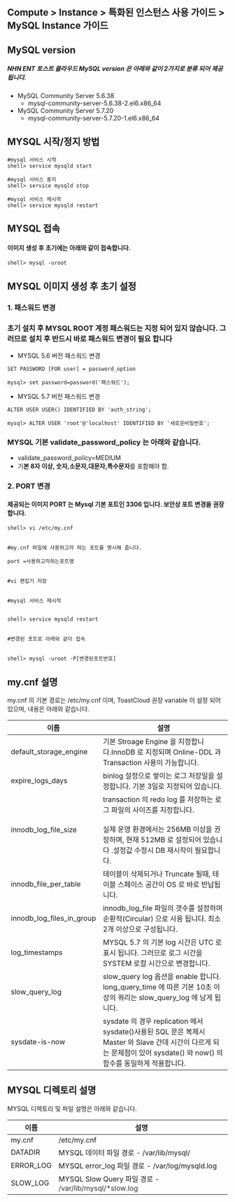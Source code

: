 ## Compute > Instance > 특화된 인스턴스 사용 가이드 > MySQL Instance 가이드
## MySQL version

##### NHN ENT 토스트 클라우드 MySQL version 은 아래와 같이 2가지로 분류 되어 제공 됩니다.

* MySQL Community Server 5.6.38
    * mysql-community-server-5.6.38-2.el6.x86_64
* MySQL Community Server 5.7.20
    * mysql-community-server-5.7.20-1.el6.x86_64

## MYSQL 시작/정지 방법

```
#mysql 서비스 시작
shell> service mysqld start

#mysql 서비스 중지
shell> service mysqld stop

#mysql 서비스 재시작
shell> service mysqld restart
```

## MYSQL 접속

#### 이미지 생성 후 초기에는 아래와 같이 접속합니다.

```
shell> mysql -uroot
```

## MYSQL 이미지 생성 후 초기 설정

### 1\. 패스워드 변경

### 초기 설치 후 MYSQL ROOT 계정 패스워드는 지정 되어 있지 않습니다. 그러므로 설치 후 반드시 바로 패스워드 변경이 필요 합니다

* MYSQL 5.6 버전 패스워드 변경

```
SET PASSWORD [FOR user] = password_option

mysql> set password=password('패스워드');
```

* MYSQL 5.7 버전 패스워드 변경

```
ALTER USER USER() IDENTIFIED BY 'auth_string';

mysql> ALTER USER 'root'@'localhost' IDENTIFIED BY '새로운비밀번호';
```

### MYSQL 기본 validate\_password\_policy 는 아래와 같습니다\.

* validate\_password\_policy=MEDIUM
* 기**본 8자 이상, 숫자,소문자,대문자,특수문자**를 포함해야 함.

### 2\. PORT 변경

#### 제공되는 이미지 PORT 는 Mysql 기본 포트인 3306 입니다. 보안상 포트 변경을 권장 합니다.

```
shell> vi /etc/my.cnf


#my.cnf 파일에 사용하고자 하는 포트를 명시해 줍니다. 

port =사용하고자하는포트명


#vi 편집기 저장


#mysql 서비스 재시작


shell> service mysqld restart


#변경된 포트로 아래와 같이 접속


shell> mysql -uroot -P[변경된포트번호]
```

## my.cnf 설명

my.cnf 의 기본 경로는 /etc/my.cnf 이며, ToastCloud 권장 variable 이 설정 되어 있으며, 내용은 아래와 같습니다.

| 이름 | 설명 |
| --- | --- |
| default\_storage\_engine | 기본 Stroage Engine 을 지정합니다.InnoDB 로 지정되며  Online-DDL 과 Transaction 사용이 가능합니다. |
| expire\_logs\_days | binlog 설정으로 쌓이는 로그 저장일을 설정합니다. 기본 3일로 지정되어 있습니다. |
| innodb\_log\_file\_size | transaction 의 redo log 를 저장하는 로그 파일의 사이즈를 지정합니다. <br><br>실제 운영 환경에서는 256MB 이상을 권장하며, 현재 512MB 로 설정되어 있습니다 .설정값 수정시 DB 재시작이 필요합니다. |
| innodb\_file\_per\_table | 테이블이 삭제되거나 Truncate 될때, 테이블 스페이스 공간이 OS 로 바로 반납됩니다. |
| innodb\_log\_files\_in\_group | innodb\_log\_file 파일의 갯수를 설정하며 순환적\(Circular\) 으로 사용 됩니다\. 최소 2개 이상으로 구성됩니다\. |
| log_timestamps | MYSQL 5.7 의 기본  log 시간은  UTC 로 표시 됩니다. 그러므로 로그 시간을 SYSTEM 로컬 시간으로 변경합니다. |
| slow\_query\_log | slow\_query log 옵션을 enable 합니다\. long\_query\_time 에 따른 기본 10초 이상의 쿼리는 slow\_query\_log 에 남게 됩니다\. |
| sysdate-is-now | sysdate 의 경우 replication 에서 sysdate()사용된 SQL 문은 복제시 Master 와 Slave 간데 시간이 다르게 되는 문제점이 있어 sysdate() 와 now() 의 함수를 동일하게 적용합니다. |

## MYSQL 디렉토리 설명

MYSQL 디렉토리 및 파일 설명은 아래와 같습니다.

| 이름 | 설명 |
| --- | --- |
| my.cnf | /etc/my.cnf |
| DATADIR | MYSQL 데이터 파일 경로  - /var/lib/mysql/ |
| ERROR_LOG | MYSQL error_log 파일 경로  - /var/log/mysqld.log |
| SLOW_LOG | MYSQL Slow Query 파일 경로 -  <span style="color:#333333">/var/lib/mysql/*slow.log</span> |
